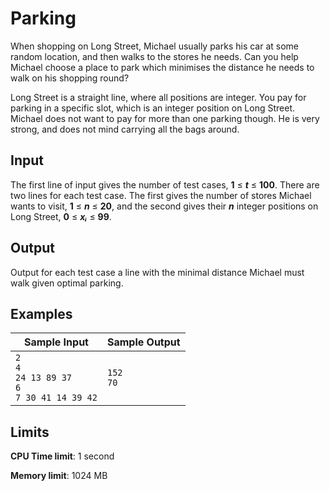 # Parking

When shopping on Long Street, Michael usually parks his car at some random location, and then walks to the stores he needs. Can you help Michael choose a place to park which minimises the distance he needs to walk on his shopping round?

Long Street is a straight line, where all positions are integer. You pay for parking in a specific slot, which is an integer position on Long Street. Michael does not want to pay for more than one parking though. He is very strong, and does not mind carrying all the bags around.

## Input

The first line of input gives the number of test cases, **1** ≤ _**t**_ ≤ **100**. There are two lines for each test case. The first gives the number of stores Michael wants to visit, **1** ≤ _**n**_ ≤ **20**, and the second gives their _**n**_ integer positions on Long Street, **0** ≤ _**xᵢ**_ ≤ **99**.

## Output

Output for each test case a line with the minimal distance Michael must walk given optimal parking.

## Examples

Sample Input | Sample Output
-|-
`2`<br>`4`<br>`24 13 89 37`<br>`6`<br>`7 30 41 14 39 42` | `152`<br>`70`

## Limits

**CPU Time limit**: 1 second

**Memory limit**: 1024 MB